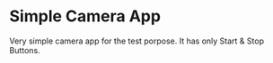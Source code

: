 # Simple Camera App

Very simple camera app for the test porpose. It has only Start & Stop Buttons.

